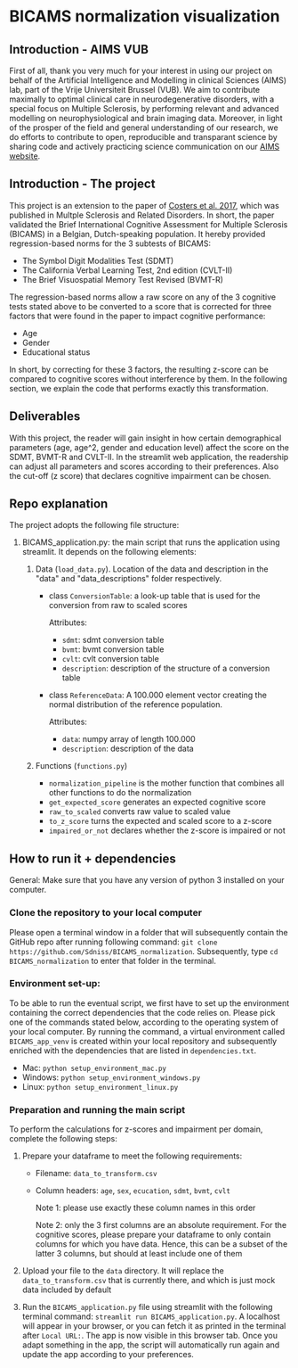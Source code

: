  

# BICAMS normalization visualization

## Introduction - AIMS VUB

First of all, thank you very much for your interest in using our project on behalf of the Artificial Intelligence and Modelling in clinical Sciences (AIMS) lab, part of the Vrije Universiteit Brussel (VUB). We aim to contribute maximally to optimal clinical care in neurodegenerative disorders, with a special focus on Multiple Sclerosis, by performing relevant and advanced modelling on neurophysiological and brain imaging data. Moreover, in light of the prosper of the field and general understanding of our research, we do efforts to contribute to open, reproducible and transparant science by sharing code and actively practicing science communication on our [AIMS website]().

## Introduction - The project

This project is an extension to the paper of [Costers et al. 2017](https://doi.org/10.1016/j.msard.2017.08.018), which was published in Multple Sclerosis and Related Disorders. In short, the paper validated the Brief International Cognitive Assessment for Multiple Sclerosis (BICAMS) in a Belgian, Dutch-speaking population. It hereby provided regression-based norms for the 3 subtests of BICAMS:

- The Symbol Digit Modalities Test (SDMT)
- The California Verbal Learning Test, 2nd edition (CVLT-II)
- The Brief Visuospatial Memory Test Revised (BVMT-R)

The regression-based norms allow a raw score on any of the 3 cognitive tests stated above to be converted to a score that is corrected for three factors that were found in the paper to impact cognitive performance:

- Age
- Gender
- Educational status

In short, by correcting for these 3 factors, the resulting z-score can be compared to cognitive scores without interference by them. In the following section, we explain the code that performs exactly this transformation.

## Deliverables

With this project, the reader will gain insight in how certain demographical parameters (age, age^2, gender and education level) affect the score on the SDMT, BVMT-R and CVLT-II. In the streamlit web application, the readership can adjust all parameters and scores according to their preferences. Also the cut-off (z score) that declares cognitive impairment can be chosen.

## Repo explanation

The project adopts the following file structure:

1. BICAMS_application.py: the main script that runs the application using streamlit. It depends on the following elements:

   1. Data (`load_data.py`). Location of the data and description in the "data" and "data_descriptions" folder respectively.

      - class `ConversionTable`: a look-up table that is used for the conversion from raw to scaled scores

        Attributes:

        - `sdmt`: sdmt conversion table
        - `bvmt`: bvmt conversion table
        - `cvlt`: cvlt conversion table
        - `description`: description of the structure of a conversion table

      - class `ReferenceData`: A 100.000 element vector creating the normal distribution of the reference population.

        Attributes:

        - `data`: numpy array of length 100.000
        - `description`: description of the data

   2. Functions (`functions.py`)

      - `normalization_pipeline` is the mother function that combines all other functions to do the normalization
      - `get_expected_score` generates an expected cognitive score
      - `raw_to_scaled` converts raw value to scaled value
      - `to_z_score` turns the expected and scaled score to a z-score
      - `impaired_or_not` declares whether the z-score is impaired or not

## How to run it + dependencies
General: Make sure that you have any version of python 3 installed on your computer.

### Clone the repository to your local computer

Please open a terminal window in a folder that will subsequently contain the GitHub repo after running following command: `git clone https://github.com/Sdniss/BICAMS_normalization`. Subsequently, type `cd BICAMS_normalization` to enter that folder in the terminal.

### Environment set-up: 

To be able to run the eventual script, we first have to set up the environment containing the correct dependencies that the code relies on. Please pick one of the commands stated below, according to the operating system of your local computer. By running the command, a virtual environment called `BICAMS_app_venv` is created within your local repository and subsequently enriched with the dependencies that are listed in `dependencies.txt`.

- Mac: `python setup_environment_mac.py`
- Windows: `python setup_environment_windows.py`
- Linux: `python setup_environment_linux.py`

### Preparation and running the main script

To perform the calculations for z-scores and impairment per domain, complete the following steps:

1. Prepare your dataframe to meet the following requirements:

   - Filename: `data_to_transform.csv`

   - Column headers: `age`, `sex`, `ecucation`, `sdmt`, `bvmt`, `cvlt`

     Note 1: please use exactly these column names in this order

     Note 2: only the 3 first columns are an absolute requirement. For the cognitive scores, please prepare your dataframe to only contain columns for which you have data. Hence, this can be a subset of the latter 3 columns, but should at least include one of them

2. Upload your file to the `data` directory. It will replace the `data_to_transform.csv` that is currently there, and which is just mock data included by default

3. Run the `BICAMS_application.py` file using streamlit with the following terminal command: `streamlit run BICAMS_application.py`. A localhost will appear in your browser, or you can fetch it as printed in the terminal after `Local URL:`. The app is now visible in this browser tab. Once you adapt something in the app, the script will automatically run again and update the app according to your preferences. 

